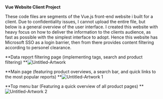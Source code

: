 **Vue Website Client Project**

These code files are segments of the Vue.js front-end website i built for a client. Due to confidentiality issues, I cannot upload the entire file, but below is a general overview of the user interface.
I created this website with heavy focus on how to deliver the information to the clients audience, as fast as possible with the simplest interface to adopt.
Hence this website has Microsoft SSO as a login barrier, then from there provides content filtering according to personel clearance. 

**Data report filtering page (implementing tags, search and product filtering)
**![Untitled-Artwork](https://user-images.githubusercontent.com/67313618/158284025-04aa8dfd-b5fd-4d97-82d3-03a1a999d731.jpg)

**Main page (featuring product overviews, a search bar, and quick links to the most popular reports)
**![Untitled-Artwork 1](https://user-images.githubusercontent.com/67313618/158284044-7c1d75d4-bdab-4aee-a5b2-0671cbb69d69.jpg)

**Top menu bar (Featuring a quick overview of all product pages)
**![Untitled-Artwork 2](https://user-images.githubusercontent.com/67313618/158284048-5289928f-68e4-4855-9dbe-a551694baddd.jpg)
